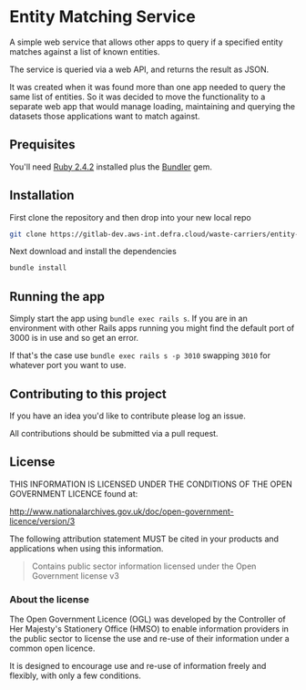 # Entity Matching Service

A simple web service that allows other apps to query if a specified entity matches against a list of known entities.

The service is queried via a web API, and returns the result as JSON.

It was created when it was found more than one app needed to query the same list of entities. So it was decided to move the functionality to a separate web app that would manage loading, maintaining and querying the datasets those applications want to match against.

## Prequisites

You'll need [Ruby 2.4.2](https://www.ruby-lang.org/en/) installed plus the [Bundler](http://bundler.io/) gem.

## Installation

First clone the repository and then drop into your new local repo

```bash
git clone https://gitlab-dev.aws-int.defra.cloud/waste-carriers/entity-matching-service.git && cd entity-matching-service
```

Next download and install the dependencies

```bash
bundle install
```

## Running the app

Simply start the app using `bundle exec rails s`. If you are in an environment with other Rails apps running you might find the default port of 3000 is in use and so get an error.

If that's the case use `bundle exec rails s -p 3010` swapping `3010` for whatever port you want to use.

## Contributing to this project

If you have an idea you'd like to contribute please log an issue.

All contributions should be submitted via a pull request.

## License

THIS INFORMATION IS LICENSED UNDER THE CONDITIONS OF THE OPEN GOVERNMENT LICENCE found at:

http://www.nationalarchives.gov.uk/doc/open-government-licence/version/3

The following attribution statement MUST be cited in your products and applications when using this information.

> Contains public sector information licensed under the Open Government license v3

### About the license

The Open Government Licence (OGL) was developed by the Controller of Her Majesty's Stationery Office (HMSO) to enable information providers in the public sector to license the use and re-use of their information under a common open licence.

It is designed to encourage use and re-use of information freely and flexibly, with only a few conditions.

